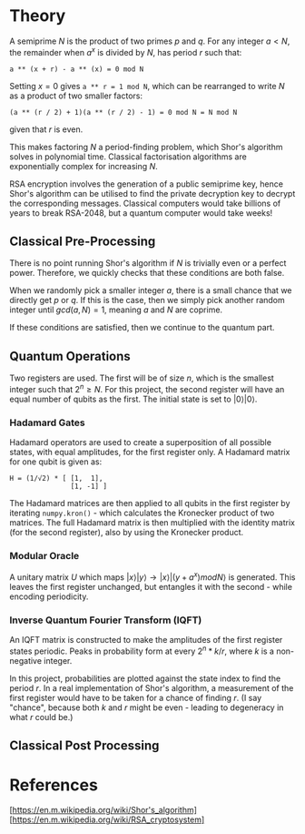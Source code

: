 # Theory

A semiprime $N$ is the product of two primes $p$ and $q$.
For any integer $a < N$, the remainder when $a^x$ is divided by $N$, has period $r$ such that:
```
a ** (x + r) - a ** (x) = 0 mod N
```
Setting $x = 0$ gives ```a ** r = 1 mod N```, which can be rearranged to write $N$ as a product of two smaller factors:
```
(a ** (r / 2) + 1)(a ** (r / 2) - 1) = 0 mod N = N mod N
```
given that $r$ is even.

This makes factoring $N$ a period-finding problem, which Shor's algorithm solves in polynomial time.
Classical factorisation algorithms are exponentially complex for increasing $N$.

RSA encryption involves the generation of a public semiprime key, hence Shor's algorithm can be utilised to find the private decryption key to decrypt the corresponding messages.
Classical computers would take billions of years to break RSA-2048, but a quantum computer would take weeks!

## Classical Pre-Processing

There is no point running Shor's algorithm if $N$ is trivially even or a perfect power.
Therefore, we quickly checks that these conditions are both false.

When we randomly pick a smaller integer $a$, there is a small chance that we directly get $p$ or $q$.
If this is the case, then we simply pick another random integer until $gcd(a, N) = 1$, meaning $a$ and $N$ are coprime.

If these conditions are satisfied, then we continue to the quantum part.

## Quantum Operations

Two registers are used.
The first will be of size $n$, which is the smallest integer such that $2^n \geq N$.
For this project, the second register will have an equal number of qubits as the first.
The initial state is set to $|0⟩|0⟩$.

### Hadamard Gates

Hadamard operators are used to create a superposition of all possible states, with equal amplitudes, for the first register only.
A Hadamard matrix for one qubit is given as:
```
H = (1/√2) * [ [1,  1],
               [1, -1] ]
```
The Hadamard matrices are then applied to all qubits in the first register by iterating ```numpy.kron()``` - which calculates the Kronecker product of two matrices.
The full Hadamard matrix is then multiplied with the identity matrix (for the second register), also by using the Kronecker product.

### Modular Oracle

A unitary matrix $U$ which maps $|x⟩|y⟩ \rightarrow |x⟩|(y + a^x) mod N⟩$ is generated.
This leaves the first register unchanged, but entangles it with the second - while encoding periodicity.

### Inverse Quantum Fourier Transform (IQFT)

An IQFT matrix is constructed to make the amplitudes of the first register states periodic.
Peaks in probability form at every $2^n * k / r$, where $k$ is a non-negative integer.

In this project, probabilities are plotted against the state index to find the period $r$.
In a real implementation of Shor's algorithm, a measurement of the first register would have to be taken for a chance of finding $r$.
(I say "chance", because both $k$ and $r$ might be even - leading to degeneracy in what $r$ could be.)

## Classical Post Processing



# References

[https://en.m.wikipedia.org/wiki/Shor's_algorithm]
[https://en.m.wikipedia.org/wiki/RSA_cryptosystem]
